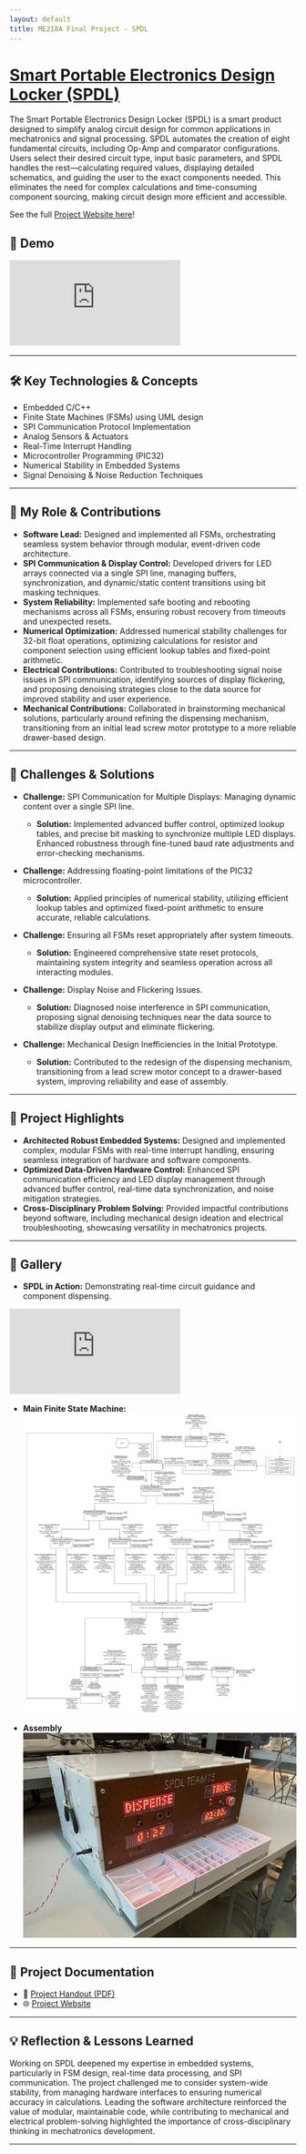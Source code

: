 ```yaml
---
layout: default
title: ME218A Final Project - SPDL
---
```


# [Smart Portable Electronics Design Locker (SPDL)](https://me218a-smartportableelectronicsdesignlab.weebly.com/)

The Smart Portable Electronics Design Locker (SPDL) is a smart product designed to simplify analog circuit design for common applications in mechatronics and signal processing. SPDL automates the creation of eight fundamental circuits, including Op-Amp and comparator configurations. Users select their desired circuit type, input basic parameters, and SPDL handles the rest—calculating required values, displaying detailed schematics, and guiding the user to the exact components needed. This eliminates the need for complex calculations and time-consuming component sourcing, making circuit design more efficient and accessible.

See the full [Project Website here](https://me218a-smartportableelectronicsdesignlab.weebly.com/)!

## 🎥 **Demo**
<div class="video-container">
  <iframe src="https://www.youtube.com/embed/8TC3ehUtTb4" frameborder="0" allowfullscreen></iframe>
</div>


---

## 🛠️ **Key Technologies & Concepts**
- Embedded C/C++
- Finite State Machines (FSMs) using UML design
- SPI Communication Protocol Implementation
- Analog Sensors & Actuators
- Real-Time Interrupt Handling
- Microcontroller Programming (PIC32)
- Numerical Stability in Embedded Systems
- Signal Denoising & Noise Reduction Techniques

---

## 👤 **My Role & Contributions**
- **Software Lead:** Designed and implemented all FSMs, orchestrating seamless system behavior through modular, event-driven code architecture.
- **SPI Communication & Display Control:** Developed drivers for LED arrays connected via a single SPI line, managing buffers, synchronization, and dynamic/static content transitions using bit masking techniques.
- **System Reliability:** Implemented safe booting and rebooting mechanisms across all FSMs, ensuring robust recovery from timeouts and unexpected resets.
- **Numerical Optimization:** Addressed numerical stability challenges for 32-bit float operations, optimizing calculations for resistor and component selection using efficient lookup tables and fixed-point arithmetic.
- **Electrical Contributions:** Contributed to troubleshooting signal noise issues in SPI communication, identifying sources of display flickering, and proposing denoising strategies close to the data source for improved stability and user experience.
- **Mechanical Contributions:** Collaborated in brainstorming mechanical solutions, particularly around refining the dispensing mechanism, transitioning from an initial lead screw motor prototype to a more reliable drawer-based design.

---

## 🚩 **Challenges & Solutions**
- **Challenge:** SPI Communication for Multiple Displays: Managing dynamic content over a single SPI line.  
  - **Solution:** Implemented advanced buffer control, optimized lookup tables, and precise bit masking to synchronize multiple LED displays. Enhanced robustness through fine-tuned baud rate adjustments and error-checking mechanisms.

- **Challenge:** Addressing floating-point limitations of the PIC32 microcontroller.  
  - **Solution:** Applied principles of numerical stability, utilizing efficient lookup tables and optimized fixed-point arithmetic to ensure accurate, reliable calculations.

- **Challenge:** Ensuring all FSMs reset appropriately after system timeouts.  
  - **Solution:** Engineered comprehensive state reset protocols, maintaining system integrity and seamless operation across all interacting modules.

- **Challenge:** Display Noise and Flickering Issues.  
  - **Solution:** Diagnosed noise interference in SPI communication, proposing signal denoising techniques near the data source to stabilize display output and eliminate flickering.

- **Challenge:** Mechanical Design Inefficiencies in the Initial Prototype.  
  - **Solution:** Contributed to the redesign of the dispensing mechanism, transitioning from a lead screw motor concept to a drawer-based system, improving reliability and ease of assembly.

---

## 🌟 **Project Highlights**
- **Architected Robust Embedded Systems:** Designed and implemented complex, modular FSMs with real-time interrupt handling, ensuring seamless integration of hardware and software components.
- **Optimized Data-Driven Hardware Control:** Enhanced SPI communication efficiency and LED display management through advanced buffer control, real-time data synchronization, and noise mitigation strategies.
- **Cross-Disciplinary Problem Solving:** Provided impactful contributions beyond software, including mechanical design ideation and electrical troubleshooting, showcasing versatility in mechatronics projects.

---

## 📸 **Gallery**

- **SPDL in Action:** Demonstrating real-time circuit guidance and component dispensing.  
<div class="video-container">
  <iframe src="https://www.youtube.com/embed/8TC3ehUtTb4" frameborder="0" allowfullscreen></iframe>
</div>


- **Main Finite State Machine:**  
![Main FSM](../assets/images/spdl_main_fsm.png)

- **Assembly**  
![Main FSM](../assets/images/spdl-front.jpg)

---

## 📂 **Project Documentation**
- 📄 [Project Handout (PDF)](../assets/docs/ME218a_F23_Project_Spec_Rev3.pdf)
- 🌐 [Project Website](https://me218a-smartportableelectronicsdesignlab.weebly.com/)

---

## 💡 **Reflection & Lessons Learned**

Working on SPDL deepened my expertise in embedded systems, particularly in FSM design, real-time data processing, and SPI communication. The project challenged me to consider system-wide stability, from managing hardware interfaces to ensuring numerical accuracy in calculations. Leading the software architecture reinforced the value of modular, maintainable code, while contributing to mechanical and electrical problem-solving highlighted the importance of cross-disciplinary thinking in mechatronics development.

---
